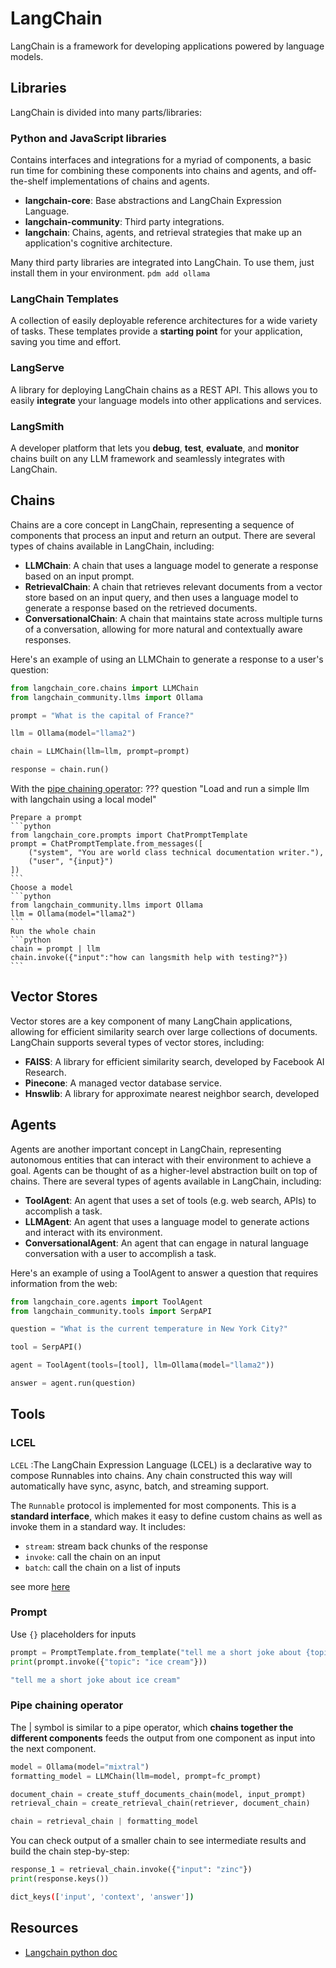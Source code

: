 # LangChain
LangChain is a framework for developing applications powered by language models.

## Libraries
LangChain is divided into many parts/libraries:

### Python and JavaScript libraries
Contains interfaces and integrations for a myriad of components, a basic run time for combining these components into chains and agents, and off-the-shelf implementations of chains and agents.

- **langchain-core**: Base abstractions and LangChain Expression Language.
- **langchain-community**: Third party integrations.
- **langchain**: Chains, agents, and retrieval strategies that make up an application's cognitive architecture.

Many third party libraries are integrated into LangChain. To use them, just install them in your environment.
`pdm add ollama`

### LangChain Templates
A collection of easily deployable reference architectures for a wide variety of tasks. These templates provide a **starting point** for your application, saving you time and effort.

### LangServe
A library for deploying LangChain chains as a REST API. This allows you to easily **integrate** your language models into other applications and services.

### LangSmith
A developer platform that lets you **debug**, **test**, **evaluate**, and **monitor** chains built on any LLM framework and seamlessly integrates with LangChain.

## Chains
Chains are a core concept in LangChain, representing a sequence of components that process an input and return an output. There are several types of chains available in LangChain, including:

* **LLMChain**: A chain that uses a language model to generate a response based on an input prompt.
* **RetrievalChain**: A chain that retrieves relevant documents from a vector store based on an input query, and then uses a language model to generate a response based on the retrieved documents.
* **ConversationalChain**: A chain that maintains state across multiple turns of a conversation, allowing for more natural and contextually aware responses.

Here's an example of using an LLMChain to generate a response to a user's question:
```python
from langchain_core.chains import LLMChain
from langchain_community.llms import Ollama

prompt = "What is the capital of France?"

llm = Ollama(model="llama2")

chain = LLMChain(llm=llm, prompt=prompt)

response = chain.run()
```

With the [pipe chaining operator](#pipe-chaining-operator):
??? question "Load and run a simple llm with langchain using a local model"

    Prepare a prompt
    ```python
    from langchain_core.prompts import ChatPromptTemplate
    prompt = ChatPromptTemplate.from_messages([
        ("system", "You are world class technical documentation writer."),
        ("user", "{input}")
    ])
    ```
    Choose a model
    ```python
    from langchain_community.llms import Ollama
    llm = Ollama(model="llama2")
    ```
    Run the whole chain
    ```python
    chain = prompt | llm
    chain.invoke({"input":"how can langsmith help with testing?"})
    ```

## Vector Stores
Vector stores are a key component of many LangChain applications, allowing for efficient similarity search over large collections of documents. LangChain supports several types of vector stores, including:

* **FAISS**: A library for efficient similarity search, developed by Facebook AI Research.
* **Pinecone**: A managed vector database service.
* **Hnswlib**: A library for approximate nearest neighbor search, developed

## Agents
Agents are another important concept in LangChain, representing autonomous entities that can interact with their environment to achieve a goal. Agents can be thought of as a higher-level abstraction built on top of chains. There are several types of agents available in LangChain, including:

* **ToolAgent**: An agent that uses a set of tools (e.g. web search, APIs) to accomplish a task.
* **LLMAgent**: An agent that uses a language model to generate actions and interact with its environment.
* **ConversationalAgent**: An agent that can engage in natural language conversation with a user to accomplish a task.

Here's an example of using a ToolAgent to answer a question that requires information from the web:
```python
from langchain_core.agents import ToolAgent
from langchain_community.tools import SerpAPI

question = "What is the current temperature in New York City?"

tool = SerpAPI()

agent = ToolAgent(tools=[tool], llm=Ollama(model="llama2"))

answer = agent.run(question)
```

## Tools
### LCEL
`LCEL`
:The LangChain Expression Language (LCEL) is a declarative way to compose Runnables into chains. Any chain constructed this way will automatically have sync, async, batch, and streaming support.

The `Runnable` protocol is implemented for most components. This is a **standard interface**, which makes it easy to define custom chains as well as invoke them in a standard way. It includes:

- `stream`: stream back chunks of the response
- `invoke`: call the chain on an input
- `batch`: call the chain on a list of inputs

see more [here](https://python.langchain.com/docs/expression_language/interface)

### Prompt
Use `{}` placeholders for inputs

```python
prompt = PromptTemplate.from_template("tell me a short joke about {topic}")
print(prompt.invoke({"topic": "ice cream"}))
```
```sh
"tell me a short joke about ice cream"
```

### Pipe chaining operator
The | symbol is similar to a pipe operator, which **chains together the different components** feeds the output from one component as input into the next component.

```python
model = Ollama(model="mixtral")
formatting_model = LLMChain(llm=model, prompt=fc_prompt)

document_chain = create_stuff_documents_chain(model, input_prompt)
retrieval_chain = create_retrieval_chain(retriever, document_chain)

chain = retrieval_chain | formatting_model
```

You can check output of a smaller chain to see intermediate results and build the chain step-by-step:

```python
response_1 = retrieval_chain.invoke({"input": "zinc"})
print(response.keys())
```
```sh
dict_keys(['input', 'context', 'answer'])
```

## Resources

- [Langchain python doc](https://python.langchain.com/docs/get_started)
